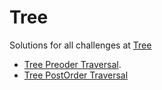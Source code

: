 # Tree

Solutions for all challenges at [Tree](https://www.hackerrank.com/challenges/tree-preorder-traversal/problem)

* [Tree Preoder Traversal](https://www.hackerranlink.com/challenges/tree-preorder-traversal/problem).
* [Tree PostOrder Traversal](https://www.hackerrank.com/challenges/tree-postorder-traversal/problem)
